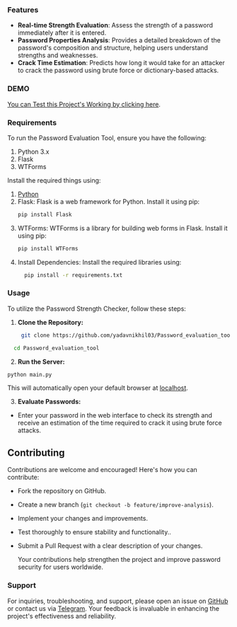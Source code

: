 ### **Features**

- **Real-time Strength Evaluation**: Assess the strength of a password immediately after it is entered.
- **Password Properties Analysis**: Provides a detailed breakdown of the password's composition and structure, helping users understand strengths and weaknesses.
- **Crack Time Estimation**: Predicts how long it would take for an attacker to crack the password using brute force or dictionary-based attacks.

### **DEMO**
[You can Test this Project's Working by clicking here](https://yadavnikhil03.github.io/Password_evaluation_tool/).

### **Requirements** 
 To run the Password Evaluation Tool, ensure you have the following:

1. Python 3.x
2. Flask
3. WTForms

Install the required things using:

1. [Python](https://www.python.org/downloads/) 
2. Flask: Flask is a web framework for Python. Install it using pip:
   ```bash
   pip install Flask
3. WTForms: WTForms is a library for building web forms in Flask. Install it using pip:
   ```bash
   pip install WTForms
4. Install Dependencies: Install the required libraries using:
   ```bash
     pip install -r requirements.txt
   ```

### **Usage**
To utilize the Password Strength Checker, follow these steps:

1. **Clone the Repository:**
   ```bash
    git clone https://github.com/yadavnikhil03/Password_evaluation_tool.git
  ```bash
    cd Password_evaluation_tool
  ```
2. **Run the Server:**
 ```bash
 python main.py
 ```
This will automatically open your default browser at [localhost](http://localhost:8000).

3. **Evaluate Passwords:**
 - Enter your password in the web interface to check its strength and receive an estimation of the time required to crack it using brute force attacks.

## **Contributing**
Contributions are welcome and encouraged! Here's how you can contribute:

- Fork the repository on GitHub.
- Create a new branch (`git checkout -b feature/improve-analysis`).
- Implement your changes and improvements.
- Test thoroughly to ensure stability and functionality..
- Submit a Pull Request with a clear description of your changes.

  Your contributions help strengthen the project and improve password security for users worldwide.

### **Support**

For inquiries, troubleshooting, and support, please open an issue on [GitHub](https://github.com/yadavnikhil03/Password_evaluation_tool/issues) or contact us via [Telegram](https://t.me/whyred_gamer). Your feedback is invaluable in enhancing the project's effectiveness and reliability.
